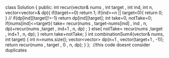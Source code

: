 class Solution {
public:
int recur(vector<int>& nums , int target , int ind, int n, vector<vector<int>>& dp){
if(target==0) return 1;
if(ind>=n || target<0){
return 0;
}
// if(dp[ind][target]!=-1) return dp[ind][target];
int take=0,  notTake=0;
if(nums[ind]<=target){
take=  recur(nums , target-nums[ind] , ind , n, dp)+recur(nums ,target , ind+1 , n, dp) ;
}
else{
notTake=  recur(nums ,target , ind+1 , n, dp);
}
return take+notTake;
}
int combinationSum4(vector<int>& nums, int target) {
int n=nums.size();
vector<vector<int>> dp(n+1 , vector<int>(target+1 , -1));
return recur(nums , target , 0 , n, dp);
}
};
​
//this code doesnt consider duplicates
​
​
​